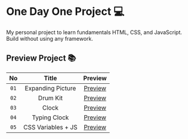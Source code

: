 
# One Day One Project 💻

My personal project to learn fundamentals HTML, CSS, and JavaScript. Build without using any framework.



## Preview Project 📚


| No   | Title               | Preview                                           |
|:----:| :------------------:| :------------------------------------------------:|
| `01` | Expanding Picture   | [Preview](https://expanding-picture.netlify.app/) |
| `02` | Drum Kit            | [Preview](https://akbar-drum-kit.netlify.app/)    |
| `03` | Clock               | [Preview](https://akbar-clock.netlify.app/)       |
| `04` | Typing Clock        | [Preview](https://typing-clock.netlify.app/)      |
| `05` | CSS Variables + JS  | [Preview](https://css-variables-js.netlify.app/)  |